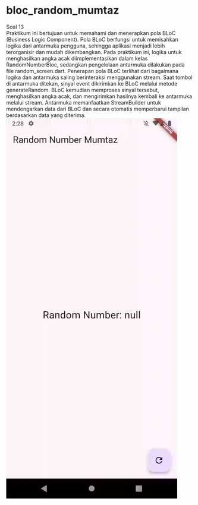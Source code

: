 # bloc_random_mumtaz

Soal 13\
Praktikum ini bertujuan untuk memahami dan menerapkan pola BLoC (Business Logic Component). Pola BLoC berfungsi untuk memisahkan logika dari antarmuka pengguna, sehingga aplikasi menjadi lebih terorganisir dan mudah dikembangkan. Pada praktikum ini, logika untuk menghasilkan angka acak diimplementasikan dalam kelas RandomNumberBloc, sedangkan pengelolaan antarmuka dilakukan pada file random_screen.dart.
Penerapan pola BLoC terlihat dari bagaimana logika dan antarmuka saling berinteraksi menggunakan stream. Saat tombol di antarmuka ditekan, sinyal event dikirimkan ke BLoC melalui metode generateRandom. BLoC kemudian memproses sinyal tersebut, menghasilkan angka acak, dan mengirimkan hasilnya kembali ke antarmuka melalui stream. Antarmuka memanfaatkan StreamBuilder untuk mendengarkan data dari BLoC dan secara otomatis memperbarui tampilan berdasarkan data yang diterima.
![alt text](images/soal13.gif)